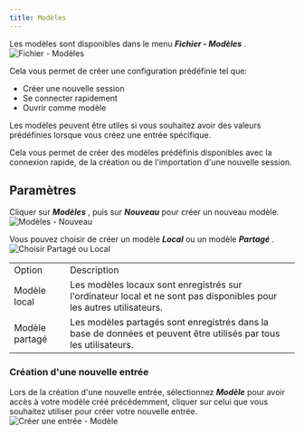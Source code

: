 ```yaml
---
title: Modèles
---
```

Les modèles sont disponibles dans le menu ***Fichier - Modèles*** .  
![Fichier - Modèles](/img/fr/rdm/mac/cli4035.png) 

Cela vous permet de créer une configuration prédéfinie tel que:  

* Créer une nouvelle session 
* Se connecter rapidement 
* Ouvrir comme modèle 

Les modèles peuvent être utiles si vous souhaitez avoir des valeurs prédéfinies lorsque vous créez une entrée spécifique.  

Cela vous permet de créer des modèles prédéfinis disponibles avec la connexion rapide, de la création ou de l'importation d'une nouvelle session. 

## Paramètres 

Cliquer sur ***Modèles*** , puis sur ***Nouveau*** pour créer un nouveau modèle.  
![Modèles - Nouveau](/img/fr/rdm/mac/clip4035.png) 

Vous pouvez choisir de créer un modèle ***Local*** ou un modèle ***Partagé*** .  
![Choisir Partagé ou Local](/img/fr/rdm/mac/clip0501.png) 

<table>
	<tr>
		<td>
Option 
		</td>
		<td>
Description 
		</td>
	</tr>
	<tr>
		<td>
Modèle local 
		</td>
		<td>
Les modèles locaux sont enregistrés sur l'ordinateur local et ne sont pas disponibles pour les autres utilisateurs. 
		</td>
	</tr>
	<tr>
		<td>
Modèle partagé 
		</td>
		<td>
Les modèles partagés sont enregistrés dans la base de données et peuvent être utilisés par tous les utilisateurs. 
		</td>
	</tr>
</table>

### Création d'une nouvelle entrée 

Lors de la création d'une nouvelle entrée, sélectionnez ***Modèle*** pour avoir accès à votre modèle créé précédemment, cliquer sur celui que vous souhaitez utiliser pour créer votre nouvelle entrée.  
![Créer une entrée - Modèle](/img/fr/rdm/mac/clip4037.png) 


